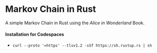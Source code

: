 # Markov Chain in Rust

A simple Markov Chain in Rust using the *Alice in Wonderland* Book.

#### Installation for Codespaces

 - `curl --proto '=https' --tlsv1.2 -sSf https://sh.rustup.rs | sh`